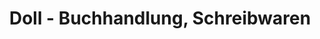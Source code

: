 ---
title: "Doll - Buchhandlung, Schreibwaren"
url: /augsburg/doll-buchhandlung-schreibwaren/
shop: Bücher
---